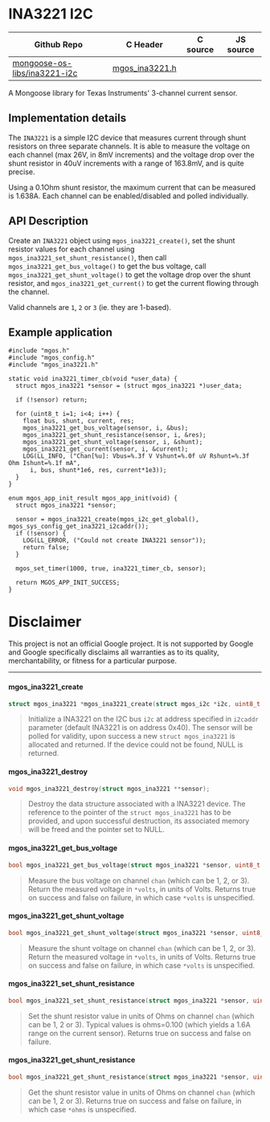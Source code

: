 # INA3221 I2C
| Github Repo | C Header | C source  | JS source |
| ----------- | -------- | --------  | ----------------- |
| [mongoose-os-libs/ina3221-i2c](https://github.com/mongoose-os-libs/ina3221-i2c) | [mgos_ina3221.h](https://github.com/mongoose-os-libs/ina3221-i2c/blob/master/include/mgos_ina3221.h) | &nbsp;  | &nbsp;         |



A Mongoose library for Texas Instruments' 3-channel current sensor.

## Implementation details

The `INA3221` is a simple I2C device that measures current through shunt
resistors on three separate channels. It is able to measure the voltage
on each channel (max 26V, in 8mV increments) and the voltage drop over the
shunt resistor in 40uV increments with a range of 163.8mV, and is quite
precise.

Using a 0.1Ohm shunt resistor, the maximum current that can be measured
is 1.638A. Each channel can be enabled/disabled and polled individually.

## API Description

Create an `INA3221` object using `mgos_ina3221_create()`, set the shunt
resistor values for each channel using `mgos_ina3221_set_shunt_resistance()`,
then call `mgos_ina3221_get_bus_voltage()` to get the bus voltage,
call `mgos_ina3221_get_shunt_voltage()` to get the voltage drop over
the shunt resistor, and `mgos_ina3221_get_current()` to get the current
flowing through the channel.

Valid channels are `1`, `2` or `3` (ie. they are 1-based).

## Example application

```
#include "mgos.h"
#include "mgos_config.h"
#include "mgos_ina3221.h"

static void ina3221_timer_cb(void *user_data) {
  struct mgos_ina3221 *sensor = (struct mgos_ina3221 *)user_data;

  if (!sensor) return;

  for (uint8_t i=1; i<4; i++) {
    float bus, shunt, current, res;
    mgos_ina3221_get_bus_voltage(sensor, i, &bus);
    mgos_ina3221_get_shunt_resistance(sensor, i, &res);
    mgos_ina3221_get_shunt_voltage(sensor, i, &shunt);
    mgos_ina3221_get_current(sensor, i, &current);
    LOG(LL_INFO, ("Chan[%u]: Vbus=%.3f V Vshunt=%.0f uV Rshunt=%.3f Ohm Ishunt=%.1f mA",
      i, bus, shunt*1e6, res, current*1e3));
  }
}

enum mgos_app_init_result mgos_app_init(void) {
  struct mgos_ina3221 *sensor;

  sensor = mgos_ina3221_create(mgos_i2c_get_global(), mgos_sys_config_get_ina3221_i2caddr());
  if (!sensor) {
    LOG(LL_ERROR, ("Could not create INA3221 sensor"));
    return false;
  }

  mgos_set_timer(1000, true, ina3221_timer_cb, sensor);

  return MGOS_APP_INIT_SUCCESS;
}
```

# Disclaimer

This project is not an official Google project. It is not supported by Google
and Google specifically disclaims all warranties as to its quality,
merchantability, or fitness for a particular purpose.


 ----- 
#### mgos_ina3221_create

```c
struct mgos_ina3221 *mgos_ina3221_create(struct mgos_i2c *i2c, uint8_t i2caddr);
```
> 
> Initialize a INA3221 on the I2C bus `i2c` at address specified in `i2caddr`
> parameter (default INA3221 is on address 0x40). The sensor will be polled for
> validity, upon success a new `struct mgos_ina3221` is allocated and
> returned. If the device could not be found, NULL is returned.
>  
#### mgos_ina3221_destroy

```c
void mgos_ina3221_destroy(struct mgos_ina3221 **sensor);
```
> 
> Destroy the data structure associated with a INA3221 device. The reference
> to the pointer of the `struct mgos_ina3221` has to be provided, and upon
> successful destruction, its associated memory will be freed and the pointer
> set to NULL.
>  
#### mgos_ina3221_get_bus_voltage

```c
bool mgos_ina3221_get_bus_voltage(struct mgos_ina3221 *sensor, uint8_t chan, float *volts);
```
>  Measure the bus voltage on channel `chan` (which can be 1, 2, or 3). Return the
> measured voltage in `*volts`, in units of Volts.
> Returns true on success and false on failure, in which case `*volts` is unspecified.
>  
#### mgos_ina3221_get_shunt_voltage

```c
bool mgos_ina3221_get_shunt_voltage(struct mgos_ina3221 *sensor, uint8_t chan, float *volts);
```
>  Measure the shunt voltage on channel `chan` (which can be 1, 2, or 3). Return the
> measured voltage in `*volts`, in units of Volts.
> Returns true on success and false on failure, in which case `*volts` is unspecified.
>  
#### mgos_ina3221_set_shunt_resistance

```c
bool mgos_ina3221_set_shunt_resistance(struct mgos_ina3221 *sensor, uint8_t chan, float ohms);
```
>  Set the shunt resistor value in units of Ohms on channel `chan` (which can be 1, 2 or 3).
> Typical values is ohms=0.100 (which yields a 1.6A range on the current sensor).
> Returns true on success and false on failure.
>  
#### mgos_ina3221_get_shunt_resistance

```c
bool mgos_ina3221_get_shunt_resistance(struct mgos_ina3221 *sensor, uint8_t chan, float *ohms);
```
>  Get the shunt resistor value in units of Ohms on channel `chan` (which can be 1, 2 or 3).
> Returns true on success and false on failure, in which case `*ohms` is unspecified.
>  
